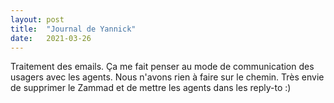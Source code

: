 ```yaml
---
layout: post
title:  "Journal de Yannick"
date:   2021-03-26
---
```


Traitement des emails. Ça me fait penser au mode de communication des usagers avec les agents. Nous n'avons rien à faire sur le chemin. Très envie de supprimer le Zammad et de mettre les agents dans les reply-to :)


